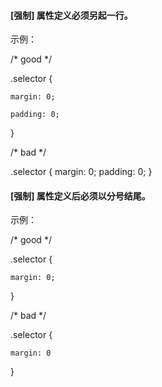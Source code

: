 #### \[强制\] 属性定义必须另起一行。

示例：

/\* good \*/

.selector {

    margin: 0;

    padding: 0;

}



/\* bad \*/

.selector { margin: 0; padding: 0; }

#### \[强制\] 属性定义后必须以分号结尾。

示例：

/\* good \*/

.selector {

    margin: 0;

}



/\* bad \*/

.selector {

    margin: 0

}



